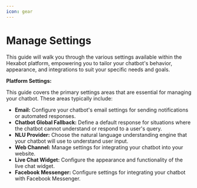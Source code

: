 ```yaml
---
icon: gear
---
```


# Manage Settings

This guide will walk you through the various settings available within the Hexabot platform, empowering you to tailor your chatbot's behavior, appearance, and integrations to suit your specific needs and goals.

**Platform Settings:**

This guide covers the primary settings areas that are essential for managing your chatbot. These areas typically include:

* **Email:** Configure your chatbot's email settings for sending notifications or automated responses.
* **Chatbot Global Fallback:** Define a default response for situations where the chatbot cannot understand or respond to a user's query.
* **NLU Provider:** Choose the natural language understanding engine that your chatbot will use to understand user input.
* **Web Channel:** Manage settings for integrating your chatbot into your website.
* **Live Chat Widget:** Configure the appearance and functionality of the live chat widget.
* **Facebook Messenger:** Configure settings for integrating your chatbot with Facebook Messenger.
